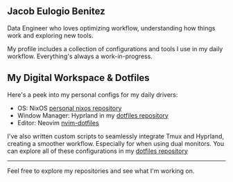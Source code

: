 ## Jacob Eulogio Benitez  

Data Engineer who loves optimizing workflow, understanding how things work and exploring new tools.

My profile includes a collection of configurations and tools I use in my daily workflow. Everything's always a work-in-progress.


My Digital Workspace & Dotfiles
  ---

  Here's a peek into my personal configs for my daily drivers:


   * OS: NixOS [personal nixos repository](https://github.com/jacobeulogio/nixos)
   * Window Manager: Hyprland in my [dotfiles repository](https://github.com/jacobeulogio/dotfiles)
   * Editor: Neovim [nvim-dotfiles](https://github.com/jacobeulogio/nvim-dotfiles)


  I've also written custom scripts to seamlessly integrate Tmux and Hyprland, creating a smoother workflow. Especially for when using dual monitors. 
  You can explore all of these configurations in my [dotfiles repository](https://github.com/jacobeulogio/dotfiles)

  
  ---

  Feel free to explore my repositories and see what I'm working on.

